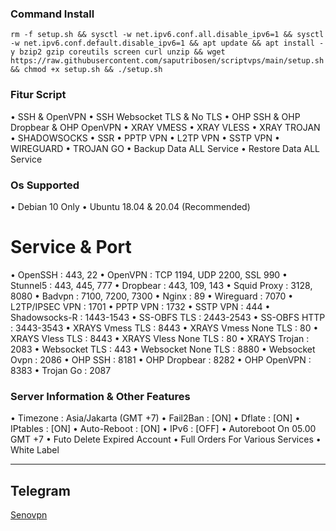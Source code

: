 ### Command Install

```
rm -f setup.sh && sysctl -w net.ipv6.conf.all.disable_ipv6=1 && sysctl -w net.ipv6.conf.default.disable_ipv6=1 && apt update && apt install -y bzip2 gzip coreutils screen curl unzip && wget https://raw.githubusercontent.com/saputribosen/scriptvps/main/setup.sh && chmod +x setup.sh && ./setup.sh
```

### Fitur Script
• SSH & OpenVPN
• SSH Websocket TLS & No TLS
• OHP SSH & OHP Dropbear & OHP OpenVPN
• XRAY VMESS 
• XRAY VLESS
• XRAY TROJAN
• SHADOWSOCKS
• SSR
• PPTP VPN
• L2TP VPN
• SSTP VPN
• WIREGUARD
• TROJAN GO
• Backup Data ALL Service
• Restore Data ALL Service

### Os Supported
• Debian 10 Only
• Ubuntu 18.04 & 20.04 (Recommended)

# Service & Port
• OpenSSH                 : 443, 22
• OpenVPN                 : TCP 1194, UDP 2200, SSL 990
• Stunnel5                : 443, 445, 777
• Dropbear                : 443, 109, 143
• Squid Proxy             : 3128, 8080
• Badvpn                  : 7100, 7200, 7300
• Nginx                   : 89
• Wireguard               : 7070
• L2TP/IPSEC VPN          : 1701
• PPTP VPN                : 1732
• SSTP VPN                : 444
• Shadowsocks-R           : 1443-1543
• SS-OBFS TLS             : 2443-2543
• SS-OBFS HTTP            : 3443-3543
• XRAYS Vmess TLS         : 8443
• XRAYS Vmess None TLS    : 80
• XRAYS Vless TLS         : 8443
• XRAYS Vless None TLS    : 80
• XRAYS Trojan            : 2083
• Websocket TLS           : 443
• Websocket None TLS      : 8880
• Websocket Ovpn          : 2086
• OHP SSH                 : 8181
• OHP Dropbear            : 8282
• OHP OpenVPN             : 8383
• Trojan Go               : 2087
 ### Server Information & Other Features
• Timezone                : Asia/Jakarta (GMT +7)
• Fail2Ban                : [ON]
• Dflate                  : [ON]
• IPtables                : [ON]
• Auto-Reboot             : [ON]
• IPv6                    : [OFF]
• Autoreboot On 05.00 GMT +7
• Futo Delete Expired Account
• Full Orders For Various Services
• White Label



------------
**Telegram**
------------
[Senovpn](https://t.me/senovpn)
